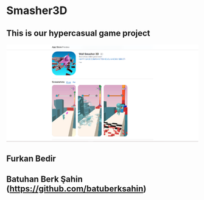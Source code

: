 # Smasher3D

## This is our hypercasual game project 

![SS](https://github.com/Furkiti/Smasher3D/blob/main/SS/1.png)

## Furkan Bedir 
## Batuhan Berk Şahin (https://github.com/batuberksahin)
